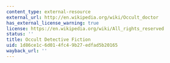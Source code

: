 ```yaml
---
content_type: external-resource
external_url: http://en.wikipedia.org/wiki/Occult_doctor
has_external_license_warning: true
license: https://en.wikipedia.org/wiki/All_rights_reserved
status: ''
title: Occult Detective Fiction
uid: 1d86ce1c-6d01-4fc4-9b27-edfad5b20165
wayback_url: ''
---
```

